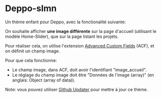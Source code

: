 # Deppo-slmn

Un thème enfant pour Deppo, avec la fonctionalité suivante:

On souhaite afficher **une image différente** sur la page d'accueil (utilisant le modèle Home-Slider), que sur la page listant les projets.

Pour réaliser cela, on utilise l'extension [Advanced Custom Fields](https://www.advancedcustomfields.com/) (ACF), et on définit un champ image.

Pour que cela fonctionne:

- Le champ image, dans ACF, doit avoir l'identifiant "image_accueil".
- Le réglage du champ image doit être "Données de l'image (array)" (en anglais: Object (array of data)).

Note: vous pouvez utiliser [Github Updater](https://github.com/afragen/github-updater) pour mettre à jour ce thème.
